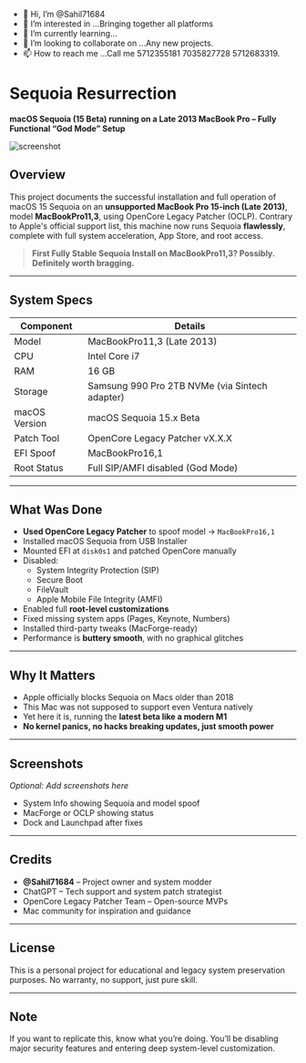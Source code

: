 - 👋 Hi, I’m @Sahil71684
- 👀 I’m interested in ...Bringing together all platforms
- 🌱 I’m currently learning... 
- 💞️ I’m looking to collaborate on ...Any new projects. 
- 📫 How to reach me ...Call me 5712355181 7035827728 5712683319.

# Sequoia Resurrection
**macOS Sequoia (15 Beta) running on a Late 2013 MacBook Pro – Fully Functional “God Mode” Setup**

![screenshot](https://your-image-link.com) <!-- Optional: Add real screenshot later -->

## Overview

This project documents the successful installation and full operation of macOS 15 Sequoia on an **unsupported MacBook Pro 15-inch (Late 2013)**, model **MacBookPro11,3**, using OpenCore Legacy Patcher (OCLP). Contrary to Apple's official support list, this machine now runs Sequoia **flawlessly**, complete with full system acceleration, App Store, and root access.

> **First Fully Stable Sequoia Install on MacBookPro11,3? Possibly. Definitely worth bragging.**

---

## System Specs

| Component       | Details                         |
|----------------|----------------------------------|
| Model           | MacBookPro11,3 (Late 2013)      |
| CPU             | Intel Core i7                   |
| RAM             | 16 GB                           |
| Storage         | Samsung 990 Pro 2TB NVMe (via Sintech adapter) |
| macOS Version   | macOS Sequoia 15.x Beta         |
| Patch Tool      | OpenCore Legacy Patcher vX.X.X  |
| EFI Spoof       | MacBookPro16,1                  |
| Root Status     | Full SIP/AMFI disabled (God Mode) |

---

## What Was Done

- **Used OpenCore Legacy Patcher** to spoof model → `MacBookPro16,1`
- Installed macOS Sequoia from USB Installer
- Mounted EFI at `disk0s1` and patched OpenCore manually
- Disabled:
  - System Integrity Protection (SIP)
  - Secure Boot
  - FileVault
  - Apple Mobile File Integrity (AMFI)
- Enabled full **root-level customizations**
- Fixed missing system apps (Pages, Keynote, Numbers)
- Installed third-party tweaks (MacForge-ready)
- Performance is **buttery smooth**, with no graphical glitches

---

## Why It Matters

- Apple officially blocks Sequoia on Macs older than 2018
- This Mac was not supposed to support even Ventura natively
- Yet here it is, running the **latest beta like a modern M1**
- **No kernel panics, no hacks breaking updates, just smooth power**

---

## Screenshots

_Optional: Add screenshots here_
- System Info showing Sequoia and model spoof
- MacForge or OCLP showing status
- Dock and Launchpad after fixes

---

## Credits

- **@Sahil71684** – Project owner and system modder  
- ChatGPT – Tech support and system patch strategist  
- OpenCore Legacy Patcher Team – Open-source MVPs  
- Mac community for inspiration and guidance

---

## License

This is a personal project for educational and legacy system preservation purposes. No warranty, no support, just pure skill.

---

## Note

If you want to replicate this, know what you’re doing. You’ll be disabling major security features and entering deep system-level customization.
